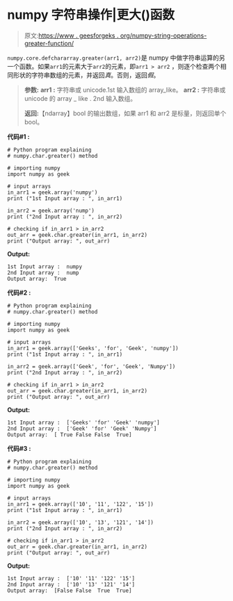 # numpy 字符串操作|更大()函数

> 原文:[https://www . geesforgeks . org/numpy-string-operations-greater-function/](https://www.geeksforgeeks.org/numpy-string-operations-greater-function/)

`numpy.core.defchararray.greater(arr1, arr2)`是 numpy 中做字符串运算的另一个函数。如果`arr1`的元素大于`arr2`的元素，即`arr1 > arr2` ，则逐个检查两个相同形状的字符串数组的元素，并返回*真*。否则，返回*假*。

> **参数:**
> **arr1 :** 字符串或 unicode.1st 输入数组的 array_like。
> **arr2 :** 字符串或 unicode 的 array _ like . 2nd 输入数组。
> 
> **返回:**【ndarray】bool 的输出数组，如果 arr1 和 arr2 是标量，则返回单个 bool。

**代码#1 :**

```
# Python program explaining
# numpy.char.greater() method 

# importing numpy 
import numpy as geek

# input arrays  
in_arr1 = geek.array('numpy')
print ("1st Input array : ", in_arr1)

in_arr2 = geek.array('nump')
print ("2nd Input array : ", in_arr2)  

# checking if in_arr1 > in_arr2
out_arr = geek.char.greater(in_arr1, in_arr2)
print ("Output array: ", out_arr) 
```

**Output:**

```
1st Input array :  numpy
2nd Input array :  nump
Output array:  True

```

**代码#2 :**

```
# Python program explaining
# numpy.char.greater() method 

# importing numpy 
import numpy as geek

# input arrays  
in_arr1 = geek.array(['Geeks', 'for', 'Geek', 'numpy'])
print ("1st Input array : ", in_arr1) 

in_arr2 = geek.array(['Geek', 'for', 'Geek', 'Numpy'])
print ("2nd Input array : ", in_arr2) 

# checking if in_arr1 > in_arr2
out_arr = geek.char.greater(in_arr1, in_arr2)
print ("Output array: ", out_arr) 
```

**Output:**

```
1st Input array :  ['Geeks' 'for' 'Geek' 'numpy']
2nd Input array :  ['Geek' 'for' 'Geek' 'Numpy']
Output array:  [ True False False  True]

```

**代码#3 :**

```
# Python program explaining
# numpy.char.greater() method 

# importing numpy 
import numpy as geek

# input arrays  
in_arr1 = geek.array(['10', '11', '122', '15'])
print ("1st Input array : ", in_arr1) 

in_arr2 = geek.array(['10', '13', '121', '14'])
print ("2nd Input array : ", in_arr2) 

# checking if in_arr1 > in_arr2
out_arr = geek.char.greater(in_arr1, in_arr2)
print ("Output array: ", out_arr) 
```

**Output:**

```
1st Input array :  ['10' '11' '122' '15']
2nd Input array :  ['10' '13' '121' '14']
Output array:  [False False  True  True]

```